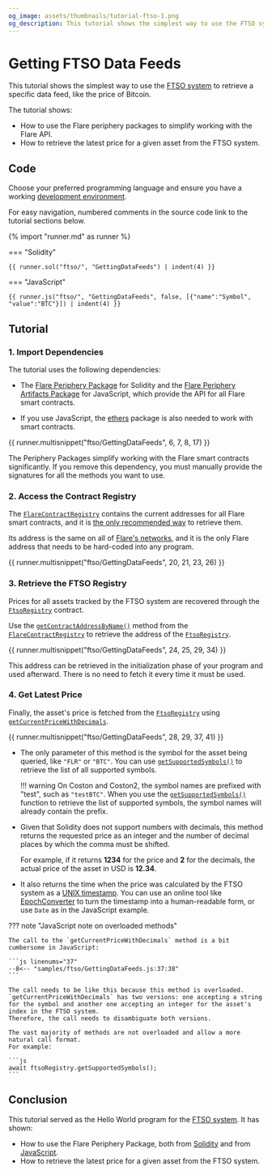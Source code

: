 ```yaml
---
og_image: assets/thumbnails/tutorial-ftso-1.png
og_description: This tutorial shows the simplest way to use the FTSO system to retrieve a specific data feed, like the price of Bitcoin.
---
```


# Getting FTSO Data Feeds

This tutorial shows the simplest way to use the [FTSO system](../../../tech/ftso.md) to retrieve a specific data feed, like the price of Bitcoin.

The tutorial shows:

* How to use the Flare periphery packages to simplify working with the Flare API.
* How to retrieve the latest price for a given asset from the FTSO system.

## Code

Choose your preferred programming language and ensure you have a working [development environment](../../getting-started/setup/index.md).

For easy navigation, numbered comments in the source code link to the tutorial sections below.

{% import "runner.md" as runner %}

=== "Solidity"

    {{ runner.sol("ftso/", "GettingDataFeeds") | indent(4) }}

=== "JavaScript"

    {{ runner.js("ftso/", "GettingDataFeeds", false, [{"name":"Symbol", "value":"BTC"}]) | indent(4) }}

<script>
--8<-- "samples/ftso/GettingDataFeeds.js::43"
</script>

<div class="tutorial" markdown>

## Tutorial

### 1. Import Dependencies

The tutorial uses the following dependencies:

* The [Flare Periphery Package](https://www.npmjs.com/package/@flarenetwork/flare-periphery-contracts) for Solidity and the [Flare Periphery Artifacts Package](https://www.npmjs.com/package/@flarenetwork/flare-periphery-contract-artifacts) for JavaScript, which provide the API for all Flare smart contracts.

* If you use JavaScript, the [ethers](https://www.npmjs.com/package/ethers) package is also needed to work with smart contracts.

{{ runner.multisnippet("ftso/GettingDataFeeds", 6, 7, 8, 17) }}

The Periphery Packages simplify working with the Flare smart contracts significantly.
If you remove this dependency, you must manually provide the signatures for all the methods you want to use.

### 2. Access the Contract Registry

The [`FlareContractRegistry`](FlareContractRegistry.md) contains the current addresses for all Flare smart contracts, and it is [the only recommended way](../../getting-started/contract-addresses.md) to retrieve them.

Its address is the same on all of [Flare's networks](../../../tech/flare.md#flare-networks), and it is the only Flare address that needs to be hard-coded into any program.

{{ runner.multisnippet("ftso/GettingDataFeeds", 20, 21, 23, 26) }}

### 3. Retrieve the FTSO Registry

Prices for all assets tracked by the FTSO system are recovered through the [`FtsoRegistry`](FtsoRegistry.md) contract.

Use the [`getContractAddressByName()`](FlareContractRegistry.md#fn_getcontractaddressbyname_82760fca) method from the [`FlareContractRegistry`](FlareContractRegistry.md) to retrieve the address of the [`FtsoRegistry`](FtsoRegistry.md).

{{ runner.multisnippet("ftso/GettingDataFeeds", 24, 25, 29, 34) }}

This address can be retrieved in the initialization phase of your program and used afterward.
There is no need to fetch it every time it must be used.

### 4. Get Latest Price

Finally, the asset's price is fetched from the [`FtsoRegistry`](FtsoRegistry.md) using [`getCurrentPriceWithDecimals`](FtsoRegistry.md#fn_getcurrentpricewithdecimals_a69afdc6).

{{ runner.multisnippet("ftso/GettingDataFeeds", 28, 29, 37, 41) }}

* The only parameter of this method is the symbol for the asset being queried, like `"FLR"` or `"BTC"`.
    You can use [`getSupportedSymbols()`](FtsoRegistry.md#fn_getsupportedsymbols_ce1c0e4d) to retrieve the list of all supported symbols.

    !!! warning
        On Coston and Coston2, the symbol names are prefixed with "test", such as `"testBTC"`.
        When you use the [`getSupportedSymbols()`](FtsoRegistry.md#fn_getsupportedsymbols_ce1c0e4d) function to retrieve the list of supported symbols, the symbol names will already contain the prefix.

* Given that Solidity does not support numbers with decimals, this method returns the requested price as an integer and the number of decimal places by which the comma must be shifted.

    For example, if it returns **1234** for the price and **2** for the decimals, the actual price of the asset in USD is **12.34**.

* It also returns the time when the price was calculated by the FTSO system as a [UNIX timestamp](https://en.wikipedia.org/wiki/Unix_time).
    You can use an online tool like [EpochConverter](https://www.epochconverter.com/) to turn the timestamp into a human-readable form,
    or use `Date` as in the JavaScript example.

??? note "JavaScript note on overloaded methods"

    The call to the `getCurrentPriceWithDecimals` method is a bit cumbersome in JavaScript:

    ```js linenums="37"
    --8<-- "samples/ftso/GettingDataFeeds.js:37:38"
    ```

    The call needs to be like this because this method is overloaded.
    `getCurrentPriceWithDecimals` has two versions: one accepting a string for the symbol and another one accepting an integer for the asset's index in the FTSO system.
    Therefore, the call needs to disambiguate both versions.

    The vast majority of methods are not overloaded and allow a more natural call format.
    For example:

    ```js
    await ftsoRegistry.getSupportedSymbols();
    ```

</div>

## Conclusion

This tutorial served as the Hello World program for the [FTSO system](../../../tech/ftso.md).
It has shown:

* How to use the Flare Periphery Package, both from [Solidity](https://www.npmjs.com/package/@flarenetwork/flare-periphery-contracts) and from [JavaScript](https://www.npmjs.com/package/@flarenetwork/flare-periphery-contract-artifacts).
* How to retrieve the latest price for a given asset from the FTSO system.
